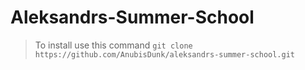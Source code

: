 # Aleksandrs-Summer-School 
> To install use this command `git clone https://github.com/AnubisDunk/aleksandrs-summer-school.git`